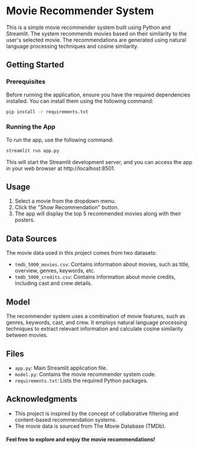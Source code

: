 # Movie Recommender System
This is a simple movie recommender system built using Python and Streamlit. The system recommends movies based on their similarity to the user's selected movie. The recommendations are generated using natural language processing techniques and cosine similarity.

## Getting Started
### Prerequisites
Before running the application, ensure you have the required dependencies installed. You can install them using the following command:

```bash
pip install -r requirements.txt
```
### Running the App
To run the app, use the following command:

```bash
streamlit run app.py
```
This will start the Streamlit development server, and you can access the app in your web browser at http://localhost:8501.

## Usage
1. Select a movie from the dropdown menu.
1. Click the "Show Recommendation" button.
1. The app will display the top 5 recommended movies along with their posters.
## Data Sources
The movie data used in this project comes from two datasets:

* `tmdb_5000_movies.csv`: Contains information about movies, such as title, overview, genres, keywords, etc.
* `tmdb_5000_credits.csv`: Contains information about movie credits, including cast and crew details.
## Model
The recommender system uses a combination of movie features, such as genres, keywords, cast, and crew. It employs natural language processing techniques to extract relevant information and calculate cosine similarity between movies.

## Files
* `app.py`: Main Streamlit application file.
* `model.py`: Contains the movie recommender system code.
* `requirements.txt`: Lists the required Python packages.
## Acknowledgments
* This project is inspired by the concept of collaborative filtering and content-based recommendation systems.
* The movie data is sourced from The Movie Database (TMDb).
#### Feel free to explore and enjoy the movie recommendations!
